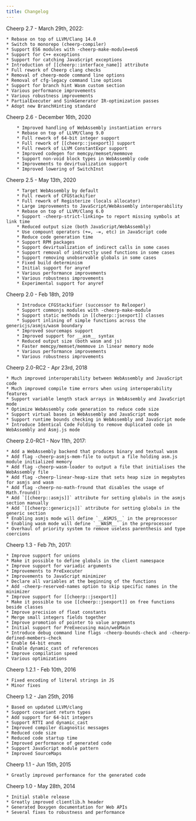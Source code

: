 ```yaml
---
title: Changelog
---
```


Cheerp 2.7 - March 29th, 2022:

	* Rebase on top of LLVM/Clang 14.0
	* Switch to monorepo (cheerp-compiler)
	* Support ES6 modules with -cheerp-make-module=es6
	* Support for C++ exceptions
	* Support for catching JavaScript exceptions
	* Introduction of [[cheerp::interface_name]] attribute
	* Full rework of Cheerp clang checks
	* Removal of cheerp-mode command line options
	* Removal of cfg-legacy command line options
	* Support for branch hint Wasm custom section
	* Various performance improvements
	* Various robustness improvements
	* PartialExecuter and SinkGenerator IR-optimization passes
	* Adopt new BranchHinting standard

Cheerp 2.6 - December 16th, 2020

        * Improved handling of WebAssembly instantiation errors
        * Rebase on top of LLVM/Clang 9.0
        * Full rework of 64-bit integer support
        * Full rework of [[cheerp::jsexport]] support
        * Full rework of LLVM ConstantExpr support
        * Improved codegen for memcpy/memset/memmove
        * Support non-void block types in WebAssembly code
        * Improvements to devirtualization support
        * Improved lowering of SwitchInst

Cheerp 2.5 - May 13th, 2020

        * Target WebAssembly by default
        * Full rework of CFGStackifier
        * Full rework of Registerize (locals allocator)
        * Large improvements to JavaScript/WebAssembly interoperability
        * Rebase on top of LLVM/Clang 6.0
        * Support -cheerp-strict-linking= to report missing symbols at link time
        * Reduced output size (both JavaScript/WebAssembly)
        * Use compount operators (+=, -=, etc) in JavaScript code
        * Reduce code generation time
        * Support RPM packages
        * Support devirtualization of indirect calls in some cases
        * Support removal of indirectly used functions in some cases
        * Support removing unobservable globals in some cases
        * Fixed build determinism
        * Initial support for anyref
        * Various performance improvements
        * Various robustness improvements
        * Experimental support for anyref

Cheerp 2.0 - Feb 18th, 2019

        * Introduce CFGStackifier (successor to Relooper)
        * Support commonjs modules with -cheerp-make-module
        * Support static methods in [[cheerp::jsexport]] classes
        * Support inlining of simple functions across the genericjs/asmjs/wasm boundary
        * Improved sourcemaps support
        * Improved support for __asm__ syntax
        * Reduced output size (both wasm and js)
        * Faster memcpy/memset/memmove in linear memory mode
        * Various performance improvements
        * Various robustness improvements

Cheerp 2.0-RC2 - Apr 23rd, 2018

	* Much improved interoperability between WebAssembly and JavaScript code
	* Much improved compile time errors when using interoperability features
	* Support variable length stack arrays in WebAssembly and JavaScript mode
	* Optimize WebAssembly code generation to reduce code size
	* Support virtual bases in WebAssembly and JavaScript mode
	* Support runtime bounds checking in WebAssembly and JavaScript mode
	* Introduce Identical Code Folding to remove duplicated code in WebAssembly and Asmj.js mode

Cheerp 2.0-RC1 - Nov 11th, 2017:
	
	* Add a WebAssembly backend that produces binary and textual wasm
	* Add flag -cheerp-asmjs-mem-file to output a file holding asm.js module initialized memory
	* Add flag -cheerp-wasm-loader to output a file that initialises the WebAssembly file
	* Add flag -cheerp-linear-heap-size that sets heap size in megabytes for asmjs and wasm
	* Add flag -cheerp-no-math-fround that disables the usage of Math.fround()
	* Add `[[cheerp::asmjs]]` attribute for setting globals in the asmjs section manually
	* Add `[[cheerp::genericjs]]` attribute for setting globals in the generic section
	* Enabling asmjs mode will define `__ASMJS__` in the preprocessor
	* Enabling wasm mode will define `__WASM__` in the preprocessor
	* Overhaul of priority system to remove useless parenthesis and type coercions

Cheerp 1.3 - Feb 7th, 2017:

	* Improve support for unions
	* Make it possible to define globals in the client namespace
	* Improve support for variadic arguments
	* Improvements to PreExecuter
	* Improvements to JavaScript minimizer
	* Declare all variables at the beginning of the functions
	* Add -cheerp-reserved-names option to skip specific names in the minimizer
	* Improve support for [[cheerp::jsexport]]
	* Make it possible to use [[cheerp::jsexport]] on free functions beside classes
	* Improve precision of float constants
	* Merge small integers fields together
	* Improve promotion of pointer to value arguments
	* Initial support for PreExecusing main/webMain
	* Introduce debug command line flags -cheerp-bounds-check and -cheerp-defined-members-check
	* Enable 64-bit enums
	* Enable dynamic_cast of references	
	* Improve compilation speed
	* Various optimizations

Cheerp 1.2.1 - Feb 10th, 2016

	* Fixed encoding of literal strings in JS
	* Minor fixes

Cheerp 1.2 - Jan 25th, 2016

	* Based on updated LLVM/clang
	* Support covariant return types
	* Add support for 64-bit integers
	* Support RTTI and dynamic_cast
	* Improved compiler diagnostic messages
	* Reduced code size
	* Reduced code startup time
	* Improved performance of generated code
	* Support JavaScript module pattern
	* Improved SourceMaps

Cheerp 1.1 - Jun 15th, 2015

	* Greatly improved performance for the generated code

Cheerp 1.0 - May 28th, 2014

	* Initial stable release
	* Greatly improved clientlib.h header
	* Generated Doxygen documentation for Web APIs
	* Several fixes to robustness and performance
